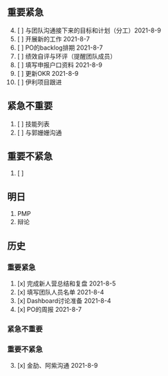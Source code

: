 ## 重要紧急
4. [ ] 与团队沟通接下来的目标和计划（分工）2021-8-9
5. [ ] 开展新的工作 2021-8-7
6. [ ] PO的backlog排期 2021-8-7
7. [ ] 绩效自评与环评（提醒团队成员）
1. [ ] 填写申报户口资料 2021-8-9
2. [ ] 更新OKR  2021-8-9
3. [ ] 伊利项目跟进

## 紧急不重要
1. [ ] 技能列表
2. [ ] 与郭姗姗沟通

## 重要不紧急
1. [ ] 


## 明日
1. PMP
2. 辩论




## 历史
### 重要紧急
1. [x] 完成新人营总结和复盘 2021-8-5
2. [x] 填写团队人员名单 2021-8-4
3. [x] Dashboard讨论准备 2021-8-4
7. [x] PO的周报 2021-8-7

### 紧急不重要


### 重要不紧急
3. [x] 金劼、阿紫沟通 2021-8-9